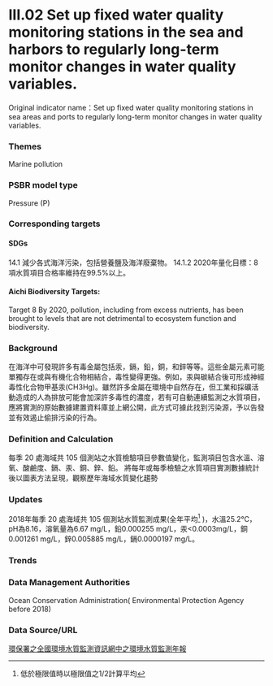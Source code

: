 # III.02 Set up fixed water quality monitoring stations in the sea and harbors to regularly long-term monitor changes in water quality variables.
Original indicator name：Set up fixed water quality monitoring stations in sea areas and ports to regularly long-term monitor changes in water quality variables.

<script type="text/javascript" src="http://cdn.mathjax.org/mathjax/latest/MathJax.js?config=TeX-AMS-MML_HTMLorMML"></script>

### Themes
Marine pollution
### PSBR model type
Pressure (P)
### Corresponding targets
#### SDGs
14.1 減少各式海洋污染，包括營養鹽及海洋廢棄物。 14.1.2 2020年量化目標：8項水質項目合格率維持在99.5%以上。
#### Aichi Biodiversity Targets:
Target 8 By 2020, pollution, including from excess nutrients, has been brought to levels that are not detrimental to ecosystem function and biodiversity.
### Background
在海洋中可發現許多有毒金屬包括汞，鎘，鉛，銅，和鋅等等。這些金屬元素可能單獨存在或與有機化合物相結合，毒性變得更強。例如，汞與碳結合後可形成神經毒性化合物甲基汞(CH3Hg)。雖然許多金屬在環境中自然存在，但工業和採礦活動造成的人為排放可能會加深許多毒性的濃度，若有可自動連續監測之水質項目，應將實測的原始數據建置資料庫並上網公開，此方式可據此找到污染源，予以告發並有效遏止偷排污染的行為。
### Definition and Calculation
每季 20 處海域共 105 個測站之水質檢驗項目參數值變化，監測項目包含水溫、溶氧、酸鹼度、鎘、汞、銅、鋅、鉛。 將每年或每季檢驗之水質項目實測數據統計後以圖表方法呈現，觀察歷年海域水質變化趨勢
### Updates
2018年每季 20 處海域共 105 個測站水質監測成果(全年平均[^first] )，水溫25.2℃，pH為8.16，溶氧量為6.67 mg/L，鉛0.000255 mg/L，汞<0.0003mg/L，銅0.001261 mg/L，鋅0.005885 mg/L，鎘0.0000197 mg/L。
[^first]: 低於極限值時以極限值之1/2計算平均
### Trends
### Data Management Authorities
Ocean Conservation Administration( Environmental Protection Agency before 2018)
### Data Source/URL
[環保署之全國環境水質監測資訊網中之環境水質監測年報](https://wq.epa.gov.tw/Code/Report/ReportList.aspx)